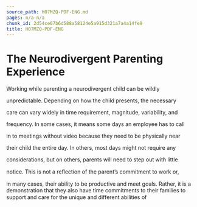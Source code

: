 ```yaml
---
source_path: H07MZQ-PDF-ENG.md
pages: n/a-n/a
chunk_id: 2d54ce07b6d588a58124e5a915d321a7a4a14fe9
title: H07MZQ-PDF-ENG
---
```

# The Neurodivergent Parenting Experience

Working while parenting a neurodivergent child can be wildly

unpredictable. Depending on how the child presents, the necessary

care can vary widely in time requirement, magnitude, variability, and

frequency. In some cases, it means some days an employee has to call

in to meetings without video because they need to be physically near

their child the entire day. In others, most days might not require any

considerations, but on others, parents will need to step out with little

notice. This is not a reﬂection of the parent’s commitment to work or,

in many cases, their ability to be productive and meet goals. Rather, it is a demonstration that they also have time commitments to their families to support and care for the unique and diﬀerent abilities of
